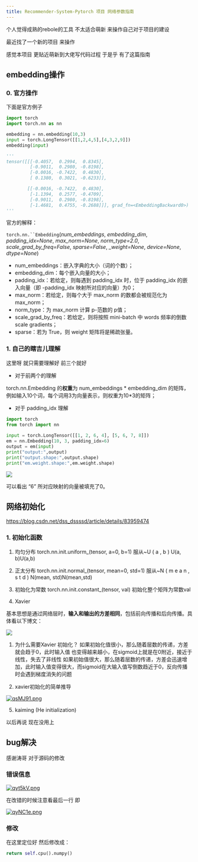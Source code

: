```yaml
---
title: Recommender-System-Pytorch 项目 网络参数指南
---
```




个人觉得成熟的rebole的工具 不太适合萌新 来操作自己对于项目的建设

最近找了一个新的项目 来操作 

感觉本项目 更贴近萌新到大佬写代码过程 于是乎 有了这篇指南

## embedding操作

### 0. 官方操作 

下面是官方例子

```python
import torch 
import torch.nn as nn

embedding = nn.embedding(10,3)
input = torch.LongTensor([[1,2,4,5],[4,3,2,9]])
embedding(input)

'''
tensor([[[-0.4057,  0.2994,  0.8345],
         [-0.9011,  0.2980, -0.8198],
         [-0.0016, -0.7422,  0.4830],
         [ 0.1380,  0.3021, -0.6233]],

        [[-0.0016, -0.7422,  0.4830],
         [-1.1394,  0.2577, -0.4709],
         [-0.9011,  0.2980, -0.8198],
         [-1.4681,  0.4755, -0.2688]]], grad_fn=<EmbeddingBackward0>)
'''
```

官方的解释：

 `torch.nn.``Embedding`(*num_embeddings*, *embedding_dim*, *padding_idx=None*, *max_norm=None*, *norm_type=2.0*, *scale_grad_by_freq=False*, *sparse=False*, *_weight=None*, *device=None*, *dtype=None*)



- num_embeddings：嵌入字典的大小（词的个数）；
- embedding_dim：每个嵌入向量的大小；
- padding_idx：若给定，则每遇到 padding_idx 时，位于 padding_idx 的嵌入向量（即 -padding_idx 映射所对应的向量）为0；
- max_norm：若给定，则每个大于 max_norm 的数都会被规范化为 max_norm；
- norm_type：为 max_norm 计算 p-范数的 p值；
- scale_grad_by_freq：若给定，则将按照 mini-batch 中 words 频率的倒数 scale gradients；
- sparse：若为 True，则 weight 矩阵将是稀疏张量。
  

### 1. 自己的瞎吉儿理解

这里呀 就只需要理解好 前三个就好

- 对于前两个的理解

torch.nn.Embedding 的**权重**为 num_embeddings * embedding_dim 的矩阵，例如输入10个词，每个词用3为向量表示，则权重为10*3的矩阵；

- 对于 padding_idx 理解

```python
import torch
from torch import nn
 
input = torch.LongTensor([[1, 2, 6, 4], [5, 6, 7, 8]])
em = nn.Embedding(10, 3, padding_idx=6)
output = em(input)
print("output:",output)
print("output.shape:",output.shape)
print("em.weight.shape:",em.weight.shape)
```

 ![](https://img-blog.csdnimg.cn/20200524013059410.png?x-oss-process=image/watermark,type_ZmFuZ3poZW5naGVpdGk,shadow_10,text_aHR0cHM6Ly9ibG9nLmNzZG4ubmV0L3lpemhpc2h1aXhpb25n,size_16,color_FFFFFF,t_70) 

 可以看出 “6” 所对应映射的向量被填充了0。 

## 网络初始化
https://blog.csdn.net/dss_dssssd/article/details/83959474
### 1. 初始化函数

1. 均匀分布
torch.nn.init.uniform_(tensor, a=0, b=1)
服从~U ( a , b ) U(a, b)U(a,b)

2. 正太分布
torch.nn.init.normal_(tensor, mean=0, std=1)
服从~N ( m e a n , s t d ) N(mean, std)N(mean,std)

3. 初始化为常数
torch.nn.init.constant_(tensor, val)
初始化整个矩阵为常数val

4. Xavier

基本思想是通过网络层时，**输入和输出的方差相同**，包括前向传播和后向传播。具体看以下博文：

 ![](https://img-blog.csdnimg.cn/20181111153036310.png?x-oss-process=image/watermark,type_ZmFuZ3poZW5naGVpdGk,shadow_10,text_aHR0cHM6Ly9ibG9nLmNzZG4ubmV0L2Rzc19kc3Nzc2Q=,size_16,color_FFFFFF,t_70) 

1. 为什么需要Xavier 初始化？
   如果初始化值很小，那么随着层数的传递，方差就会趋于0，此时输入值 也变得越来越小，在sigmoid上就是在0附近，接近于线性，失去了非线性
   如果初始值很大，那么随着层数的传递，方差会迅速增加，此时输入值变得很大，而sigmoid在大输入值写倒数趋近于0，反向传播时会遇到梯度消失的问题

2. xavier初始化的简单推导 

[![qsMJ91.png](https://s1.ax1x.com/2022/03/28/qsMJ91.png)](https://imgtu.com/i/qsMJ91)

5. kaiming (He initialization)

以后再说 现在没用上



## bug解决

感谢涛哥 对于源码的修改

### 错误信息

[![qyt5kV.png](https://s1.ax1x.com/2022/03/29/qyt5kV.png)](https://imgtu.com/i/qyt5kV)

在改错的时候注意看最后一行 即

[![qyNC1e.png](https://s1.ax1x.com/2022/03/29/qyNC1e.png)](https://imgtu.com/i/qyNC1e)

### 修改

在这里定位好 然后修改成：

```python
return self.cpu().numpy()
```

